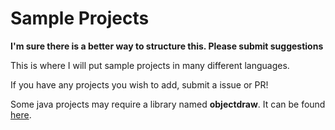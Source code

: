 # Sample Projects

**I'm sure there is a better way to structure this.  Please submit suggestions**

This is where I will put sample projects in many different languages.

If you have any projects you wish to add, submit a issue or PR!

Some java projects may require a library named **objectdraw**.  It can be found [here](http://eventfuljava.cs.williams.edu/library/).
